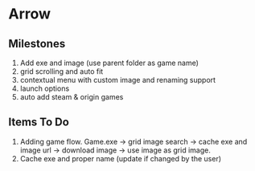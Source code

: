 # Arrow

## Milestones
1. Add exe and image (use parent folder as game name)
2. grid scrolling and auto fit
3. contextual menu with custom image and renaming support
3. launch options
4. auto add steam & origin games

## Items To Do
1. Adding game flow.
Game.exe -> grid image search -> cache exe and image url -> download image -> use image as grid image.
2. Cache exe and proper name (update if changed by the user)